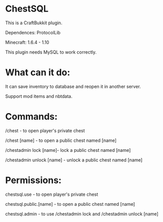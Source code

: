 ChestSQL
========
This is a CraftBukkit plugin.

Dependences: ProtocolLib

Minecraft: 1.6.4 - 1.10

This plugin needs MySQL to work correctly.

What can it do:
===============
It can save inventory to database and reopen it in another server.

Support mod items and nbtdata.

Commands:
=========

/chest - to open player's private chest

/chest [name] - to open a public chest named [name]

/chestadmin lock [name]- lock a public chest named [name]

/chestadmin unlock [name] - unlock a public chest named [name]

Permissions:
=========

chestsql.use - to open player's private chest

chestsql.public.[name] - to open a public chest named [name]

chestsql.admin - to use /chestadmin lock and /chestadmin unlock [name]
